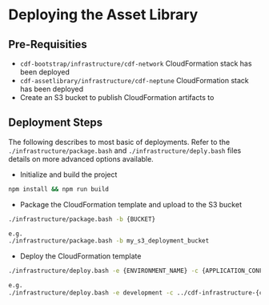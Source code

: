 # Deploying the Asset Library

## Pre-Requisities

- `cdf-bootstrap/infrastructure/cdf-network` CloudFormation stack has been deployed
- `cdf-assetlibrary/infrastructure/cdf-neptune` CloudFormation stack has been deployed
- Create an S3 bucket to publish CloudFormation artifacts to

## Deployment Steps

The following describes to most basic of deployments.  Refer to the `./infrastructure/package.bash` and `./infrastructure/deply.bash` files details on more advanced options available.

- Initialize and build the project

```sh
npm install && npm run build
```

- Package the CloudFormation template and upload to the S3 bucket

```sh
./infrastructure/package.bash -b {BUCKET}

e.g.
./infrastructure/package.bash -b my_s3_deployment_bucket
```

- Deploy the CloudFormation template
```sh
./infrastructure/deploy.bash -e {ENVIRONMENT_NAME} -c {APPLICATION_CONFIGURATION_OVERRIDES}

e.g.
./infrastructure/deploy.bash -e development -c ../cdf-infrastructure-{customer}/assetlibrary/development-config.json
```


